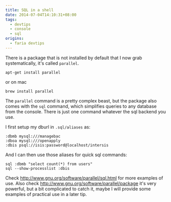 ```yaml
---
title: SQL in a shell
date: 2014-07-04T14:10:31+08:00
tags:
  - devtips
  - console
  - sql
origins:
  - faria devtips
---
```

There is a package that is not installed by default that I now grab systematically, it's called `parallel`.

    apt-get install parallel

or on mac 

    brew install parallel

The `parallel` command is a pretty complex beast, but the package also comes with the `sql` command, which simplifies queries to any database from the console. There is just one     command whatever the sql backend you use.

I first setup my dburl in `.sql/aliases` as: 

    :dbmb mysql:///managebac
    :dboa mysql:///openapply
    :dbis psql://isis:password@localhost/intersis

And I can then use those aliases for quick sql commands:

    sql :dbmb "select count(*) from users"
    sql --show-processlist :dbis

Check http://www.gnu.org/software/parallel/sql.html for more examples of use. Also check http://www.gnu.org/software/parallel/package it's very powerful, but a bit complicated  to catch it, maybe I will provide some examples of practical use in a later tip.
